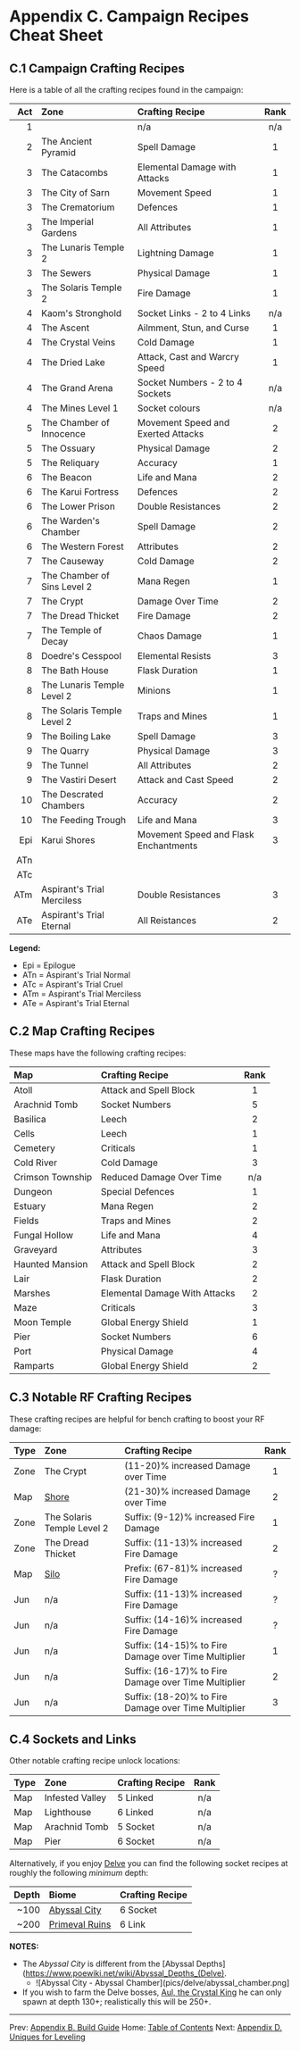 # Appendix C. Campaign Recipes Cheat Sheet

## C.1 Campaign Crafting Recipes

Here is a table of all the crafting recipes found in the campaign:

| Act | Zone                        | Crafting Recipe                      | Rank|
|----:|:----------------------------|:-------------------------------------|:---:|
|   1 |                             | n/a                                  | n/a |
|   2 | The Ancient Pyramid         | Spell Damage                         |  1  |
|   3 | The Catacombs               | Elemental Damage with Attacks        |  1  |
|   3 | The City of Sarn            | Movement Speed                       |  1  |
|   3 | The Crematorium             | Defences                             |  1  |
|   3 | The Imperial Gardens        | All Attributes                       |  1  |
|   3 | The Lunaris Temple 2        | Lightning Damage                     |  1  |
|   3 | The Sewers                  | Physical Damage                      |  1  |
|   3 | The Solaris Temple 2        | Fire Damage                          |  1  |
|   4 | Kaom's Stronghold           | Socket Links - 2 to 4 Links          | n/a |
|   4 | The Ascent                  | Ailmment, Stun, and Curse            |  1  |
|   4 | The Crystal Veins           | Cold Damage                          |  1  |
|   4 | The Dried Lake              | Attack, Cast and Warcry Speed        |  1  |
|   4 | The Grand Arena             | Socket Numbers - 2 to 4 Sockets      | n/a |
|   4 | The Mines Level 1           | Socket colours                       | n/a |
|   5 | The Chamber of Innocence    | Movement Speed and Exerted Attacks   |  2  |
|   5 | The Ossuary                 | Physical Damage                      |  2  |
|   5 | The Reliquary               | Accuracy                             |  1  |
|   6 | The Beacon                  | Life and Mana                        |  2  |
|   6 | The Karui Fortress          | Defences                             |  2  |
|   6 | The Lower Prison            | Double Resistances                   |  2  |
|   6 | The Warden's Chamber        | Spell Damage                         |  2  |
|   6 | The Western Forest          | Attributes                           |  2  |
|   7 | The Causeway                | Cold Damage                          |  2  |
|   7 | The Chamber of Sins Level 2 | Mana Regen                           |  1  |
|   7 | The Crypt                   | Damage Over Time                     |  2  |
|   7 | The Dread Thicket           | Fire Damage                          |  2  |
|   7 | The Temple of Decay         | Chaos Damage                         |  1  |
|   8 | Doedre's Cesspool           | Elemental Resists                    |  3  |
|   8 | The Bath House              | Flask Duration                       |  1  |
|   8 | The Lunaris Temple Level 2  | Minions                              |  1  |
|   8 | The Solaris Temple Level 2  | Traps and Mines                      |  1  |
|   9 | The Boiling Lake            | Spell Damage                         |  3  |
|   9 | The Quarry                  | Physical Damage                      |  3  |
|   9 | The Tunnel                  | All Attributes                       |  2  |
|   9 | The Vastiri Desert          | Attack and Cast Speed                |  2  |
|  10 | The Descrated Chambers      | Accuracy                             |  2  |
|  10 | The Feeding Trough          | Life and Mana                        |  3  |
| Epi | Karui Shores                | Movement Speed and Flask Enchantments|  3  |
| ATn |                             | | |
| ATc |                             | | |
| ATm | Aspirant's Trial Merciless  | Double Resistances                   |  3  |
| ATe | Aspirant's Trial Eternal    | All Reistances                       |  2  |

**Legend:**

* Epi = Epilogue
* ATn = Aspirant's Trial Normal
* ATc = Aspirant's Trial Cruel
* ATm = Aspirant's Trial Merciless
* ATe = Aspirant's Trial Eternal

## C.2 Map Crafting Recipes

These maps have the following crafting recipes:

| Map            | Crafting Recipe               |Rank |
|:---------------|:------------------------------|:---:|
| Atoll          | Attack and Spell Block        |  1  |
| Arachnid Tomb  | Socket Numbers                |  5  |
| Basilica       | Leech                         |  2  |
| Cells          | Leech                         |  1  |
| Cemetery       | Criticals                     |  1  |
| Cold River     | Cold Damage                   |  3  |
| Crimson Township | Reduced Damage Over Time    | n/a |
| Dungeon        | Special Defences              |  1  |
| Estuary        | Mana Regen                    |  2  |
| Fields         | Traps and Mines               |  2  |
| Fungal Hollow  | Life and Mana                 |  4  |
| Graveyard      | Attributes                    |  3  |
| Haunted Mansion| Attack and Spell Block        |  2  |
| Lair           | Flask Duration                |  2  |
| Marshes        | Elemental Damage With Attacks |  2  |
| Maze           | Criticals                     |  3  |
| Moon Temple    | Global Energy Shield          |  1  |
| Pier           | Socket Numbers                |  6  |
| Port           | Physical Damage               |  4  |
| Ramparts       | Global Energy Shield          |  2  |

## C.3 Notable RF Crafting Recipes

These crafting recipes are helpful for bench crafting to boost your RF damage:

| Type | Zone                                           | Crafting Recipe                                      |Rank |
|:-----|:-----------------------------------------------|:-----------------------------------------------------|:---:|
| Zone | The Crypt                                      | (11-20)% increased Damage over Time                  |  1  |
| Map  | [Shore](https://www.poewiki.net/wiki/Shore_Map)| (21-30)% increased Damage over Time                  |  2  |
| Zone | The Solaris Temple Level 2                     | Suffix: (9-12)% increased Fire Damage                |  1  |
| Zone | The Dread Thicket                              | Suffix: (11-13)% increased Fire Damage               |  2  |
| Map  | [Silo](https://www.poewiki.net/wiki/Silo_Map)  | Prefix: (67-81)% increased Fire Damage               |  ?  |
| Jun  | n/a                                            | Suffix: (11-13)% increased Fire Damage               |  ?  |
| Jun  | n/a                                            | Suffix: (14-16)% increased Fire Damage               |  ?  |
| Jun  | n/a                                            | Suffix: (14-15)% to Fire Damage over Time Multiplier |  1  |
| Jun  | n/a                                            | Suffix: (16-17)% to Fire Damage over Time Multiplier |  2  |
| Jun  | n/a                                            | Suffix: (18-20)% to Fire Damage over Time Multiplier |  3  |

## C.4 Sockets and Links

Other notable crafting recipe unlock locations:

| Type| Zone              | Crafting Recipe |Rank |
|:----|:------------------|:----------------|:---:|
| Map | Infested Valley   | 5 Linked        | n/a |
| Map | Lighthouse        | 6 Linked        | n/a |
| Map | Arachnid Tomb     | 5 Socket        | n/a |
| Map | Pier              | 6 Socket        | n/a |

Alternatively, if you enjoy [Delve](https://www.poewiki.net/wiki/Delve) you can find the following socket recipes at roughly the following _minimum_ depth:

| Depth | Biome                                                         | Crafting Recipe |
|------:|:--------------------------------------------------------------|:----------------|
|  ~100 | [Abyssal City](https://www.poewiki.net/wiki/Abyssal_City)     | 6 Socket        |
|  ~200 | [Primeval Ruins](https://www.poewiki.net/wiki/Primeval_Ruins) | 6 Link          |

**NOTES:**

* The _Abyssal City_ is different from the [Abyssal Depths](https://www.poewiki.net/wiki/Abyssal_Depths_(Delve).
  * ![Abyssal City - Abyssal Chamber](pics/delve/abyssal_chamber.png]
* If you wish to farm the Delve bosses, [Aul, the Crystal King](https://www.poewiki.net/wiki/Aul,_the_Crystal_King) he can only spawn at depth 130+; realistically this will be 250+.

---

Prev: [Appendix B. Build Guide](appendix_b_build_guide.md)
Home: [Table of Contents](README.md)
Next: [Appendix D. Uniques for Leveling](appendix_d_uniques.md)

